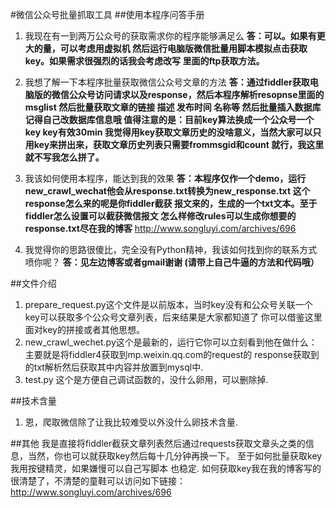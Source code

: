 #微信公众号批量抓取工具
##使用本程序问答手册

1. 我现在有一到两万公众号的获取需求你的程序能够满足么
**答：可以。如果有更大的量，可以考虑用虚拟机 然后运行电脑版微信批量用脚本模拟点击获取key。如果需求很强烈的话我会考虑改写
里面的ftp获取方法。**

2. 我想了解一下本程序批量获取微信公众号文章的方法
**答：通过fiddler获取电脑版的微信公众号访问请求以及response，然后本程序解析resopnse里面的msglist 然后批量获取文章的链接 
描述 发布时间 名称等 然后批量插入数据库 记得自己改数据库信息哦 值得注意的是：目前key算法换成一个公众号一个key
 key有效30min  我觉得用key获取文章历史的没啥意义，当然大家可以只用key来拼出来，获取文章历史列表只需要frommsgid和count
 就行，我这里就不写我怎么拼了。**
 
3. 我该如何使用本程序，能达到我的效果
**答：本程序仅作一个demo，运行new_crawl_wechat他会从response.txt转换为new_response.txt 这个response怎么来的呢是你fiddler截获
报文来的，生成的一个txt文本。至于fiddler怎么设置可以截获微信报文 怎么样修改rules可以生成你想要的response.txt尽在我的博客**
http://www.songluyi.com/archives/696 
4. 我觉得你的思路很傻比，完全没有Python精神，我该如何找到你的联系方式喷你呢？
**答：见左边博客或者gmail谢谢 (请带上自己牛逼的方法和代码哦）**
 
##文件介绍
1. prepare_request.py这个文件是以前版本，当时key没有和公众号关联一个key可以获取多个公众号文章列表，后来结果是大家都知道了
你可以借鉴这里面对key的拼接或者其他思想。
2. new_crawl_wechet.py这个是最新的，运行它你可以立刻看到他在做什么：主要就是将fiddler4获取到mp.weixin.qq.com的request的
response获取到的txt解析然后获取其中内容并放置到mysql中.
3. test.py 这个是方便自己调试函数的，没什么卵用，可以删除掉.

##技术含量
1. 恩，爬取微信除了让我比较难受以外没什么卵技术含量.

##其他
我是直接将fiddler截获文章列表然后通过requests获取文章头之类的信息，当然，你也可以就获取key然后每十几分钟再换一下。
至于如何批量获取key 我用按键精灵，如果嫌慢可以自己写脚本 也稳定.
如何获取key我在我的博客写的很清楚了，不清楚的童鞋可以访问如下链接：
http://www.songluyi.com/archives/696